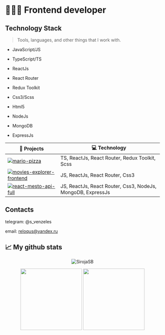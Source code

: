 # 👨🏻‍💻  Frontend developer

## Technology Stack
> Tools, languages, and other things that I work with.
- JavaScript/JS
- TypeScript/TS
- ReactJs
- React Router
- Redux Toolkit
- Css3/Scss
- Html5

- NodeJs
- MongoDB
- ExpressJs

| 🚀 **Projects** | 💻 **Technology** |
| - | - |
| [![mario-pizza](https://img.shields.io/static/v1?label=&message=mario-pizza&color=000605&logo=github&logoColor=FFFFFF&labelColor=000605)](https://github.com/SirojaSB/mario-pizza) | TS, ReactJs, React Router, Redux Toolkit, Scss |
| [![movies-explorer-frontend](https://img.shields.io/static/v1?label=&message=movies-explorer-frontend&color=000605&logo=github&logoColor=FFFFFF&labelColor=000605)](https://github.com/SirojaSB/movies-explorer-frontend) | JS, ReactJs, React Router, Css3 |
| [![react-mesto-api-full](https://img.shields.io/static/v1?label=&message=react-mesto-api-full&color=000605&logo=github&logoColor=FFFFFF&labelColor=000605)](https://github.com/SirojaSB/react-mesto-api-full) | JS, ReactJs, React Router, Css3, NodeJs, MongoDB, ExpressJs |

## Contacts
telegram: @s_venzeles

email: reloqus@yandex.ru

## 📈 My github stats

<p align="center"> <img src="https://github-readme-stats.vercel.app/api?username=SirojaSB&show_icons=true&theme=gotham" alt="SirojaSB" />

<div align="center">
    <img height="200px" src="https://github-readme-streak-stats.herokuapp.com/?user=SirojaSB&theme=gotham"/>
    <img height="200px" src="http://github-profile-summary-cards.vercel.app/api/cards/repos-per-language?username=SirojaSB&theme=gotham"/>
</div>
